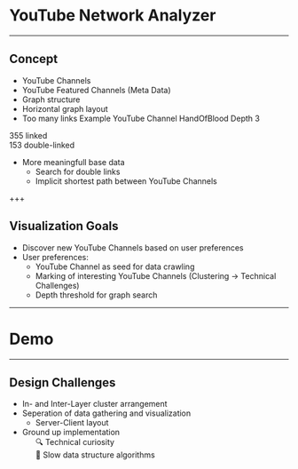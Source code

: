 # YouTube Network Analyzer
---

## Concept

- YouTube Channels 
- YouTube Featured Channels (Meta Data)
- Graph structure
- Horizontal graph layout 
- Too many links
Example YouTube Channel HandOfBlood
Depth 3
<div width="355px" background-color="red">
355 linked
</div>
<div width="153px" background-color="blue">
153 double-linked
</div>

- More meaningfull base data
  - Search for double links
  - Implicit shortest path between YouTube Channels

+++

## Visualization Goals

- Discover new YouTube Channels based on user preferences
- User preferences:
  - YouTube Channel as seed for data crawling
  - Marking of interesting YouTube Channels (Clustering -> Technical Challenges)
  - Depth threshold for graph search

---

# Demo

---

## Design Challenges

- In- and Inter-Layer cluster arrangement
- Seperation of data gathering and visualization
  - Server-Client layout
- Ground up implementation
  <ul style="list-style: none;">
    <li>🔍 Technical curiosity </li>
    <li>🐢 Slow data structure algorithms </li>
  </ul>
